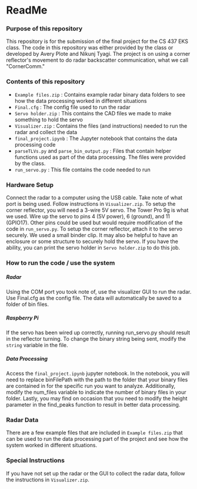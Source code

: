 # ReadMe
### Purpose of this repository
This repository is for the submission of the final project for the CS 437 EKS class. The code in this repository was either provided by the class or developed by Avery Plote and Nikunj Tyagi. The project is on using a corner reflector's movement to do radar backscatter communication, what we call "CornerComm."
### Contents of this repository
- `Example files.zip` : Contains example radar binary data folders to see how the data processing worked in different situations
- `Final.cfg` : The config file used to run the radar
- `Servo holder.zip` : This contains the CAD files we made to make something to hold the servo
- `Visualizer.zip` : Contains the files (and instructions) needed to run the radar and collect the data
- `final_project.ipynb` : The Jupyter notebook that contains the data processing code
- `parseTLVs.py` and `parse_bin_output.py` : Files that contain helper functions used as part of the data processing. The files were provided by the class.
- `run_servo.py` : This file contains the code needed to run 
### Hardware Setup
Connect the radar to a computer using the USB cable. Take note of what port is being used. Follow instructions in `Visualizer.zip`.
To setup the corner reflector, you will need a 3-wire 5V servo. The Tower Pro 9g is what we used. Wire up the servo to pins 4 (5V power), 6 (ground), and 11 (GPIO17). Other pins could be used but would require modification of the code in `run_servo.py`.
To setup the corner reflector, attach it to the servo securely. We used a small binder clip. It may also be helpful to have an enclosure or some structure to securely hold the servo. If you have the ability, you can print the servo holder in `Servo holder.zip` to do this job.
### How to run the code / use the system
##### Radar
Using the COM port you took note of, use the visualizer GUI to run the radar. Use Final.cfg as the config file. The data will automatically be saved to a folder of bin files. 
##### Raspberry Pi
If the servo has been wired up correctly, running run_servo.py should result in the reflector turning. To change the binary string being sent, modify the `string` variable in the file.
##### Data Processing
Access the `final_project.ipynb` jupyter notebook. In the notebook, you will need to replace binFilePath with the path to the folder that your binary files are contained in for the specific run you want to analyze. Additionally, modify the num_files variable to indicate the number of binary files in your folder. Lastly, you may find on occasion that you need to modify the height parameter in the find_peaks function to result in better data processing. 
### Radar Data
There are a few example files that are included in `Example files.zip` that can be used to run the data processing part of the project and see how the system worked in different situations.
### Special Instructions
If you have not set up the radar or the GUI to collect the radar data, follow the instructions in `Visualizer.zip`.
